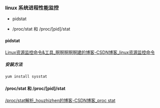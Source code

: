 ### linux 系统进程性能监控

- pidstat

- /proc/stat 和 /proc/[pid]/stat

#### pidstat

[Linux资源监控命令&amp;工具_啊啊啊啊啊建的博客-CSDN博客_linux资源监控命令](https://blog.csdn.net/m0_66900908/article/details/125829999#t3)

##### 安装方法

```bash
yum install sysstat
```

#### /proc/stat 和 /proc/[pid]/stat

[/proc/stat解析_houzhizhen的博客-CSDN博客_proc stat](https://blog.csdn.net/houzhizhen/article/details/119948608)
